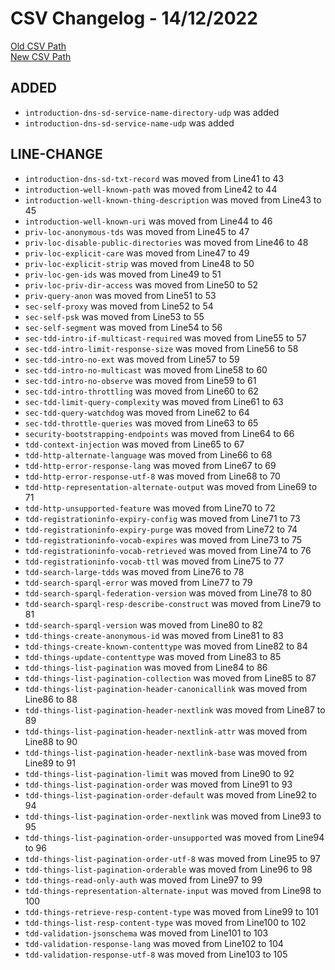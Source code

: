 
# CSV Changelog - 14/12/2022

[Old CSV Path](../../../../data/input_2022/Discovery/node-wot/manual.csv)  
[New CSV Path](../../../../../wot-discovery/testing/manual.csv)


## ADDED

- `introduction-dns-sd-service-name-directory-udp` was added
- `introduction-dns-sd-service-name-udp` was added


## LINE-CHANGE

- `introduction-dns-sd-txt-record` was moved from Line41 to 43
- `introduction-well-known-path` was moved from Line42 to 44
- `introduction-well-known-thing-description` was moved from Line43 to 45
- `introduction-well-known-uri` was moved from Line44 to 46
- `priv-loc-anonymous-tds` was moved from Line45 to 47
- `priv-loc-disable-public-directories` was moved from Line46 to 48
- `priv-loc-explicit-care` was moved from Line47 to 49
- `priv-loc-explicit-strip` was moved from Line48 to 50
- `priv-loc-gen-ids` was moved from Line49 to 51
- `priv-loc-priv-dir-access` was moved from Line50 to 52
- `priv-query-anon` was moved from Line51 to 53
- `sec-self-proxy` was moved from Line52 to 54
- `sec-self-psk` was moved from Line53 to 55
- `sec-self-segment` was moved from Line54 to 56
- `sec-tdd-intro-if-multicast-required` was moved from Line55 to 57
- `sec-tdd-intro-limit-response-size` was moved from Line56 to 58
- `sec-tdd-intro-no-ext` was moved from Line57 to 59
- `sec-tdd-intro-no-multicast` was moved from Line58 to 60
- `sec-tdd-intro-no-observe` was moved from Line59 to 61
- `sec-tdd-intro-throttling` was moved from Line60 to 62
- `sec-tdd-limit-query-complexity` was moved from Line61 to 63
- `sec-tdd-query-watchdog` was moved from Line62 to 64
- `sec-tdd-throttle-queries` was moved from Line63 to 65
- `security-bootstrapping-endpoints` was moved from Line64 to 66
- `tdd-context-injection` was moved from Line65 to 67
- `tdd-http-alternate-language` was moved from Line66 to 68
- `tdd-http-error-response-lang` was moved from Line67 to 69
- `tdd-http-error-response-utf-8` was moved from Line68 to 70
- `tdd-http-representation-alternate-output` was moved from Line69 to 71
- `tdd-http-unsupported-feature` was moved from Line70 to 72
- `tdd-registrationinfo-expiry-config` was moved from Line71 to 73
- `tdd-registrationinfo-expiry-purge` was moved from Line72 to 74
- `tdd-registrationinfo-vocab-expires` was moved from Line73 to 75
- `tdd-registrationinfo-vocab-retrieved` was moved from Line74 to 76
- `tdd-registrationinfo-vocab-ttl` was moved from Line75 to 77
- `tdd-search-large-tdds` was moved from Line76 to 78
- `tdd-search-sparql-error` was moved from Line77 to 79
- `tdd-search-sparql-federation-version` was moved from Line78 to 80
- `tdd-search-sparql-resp-describe-construct` was moved from Line79 to 81
- `tdd-search-sparql-version` was moved from Line80 to 82
- `tdd-things-create-anonymous-id` was moved from Line81 to 83
- `tdd-things-create-known-contenttype` was moved from Line82 to 84
- `tdd-things-update-contenttype` was moved from Line83 to 85
- `tdd-things-list-pagination` was moved from Line84 to 86
- `tdd-things-list-pagination-collection` was moved from Line85 to 87
- `tdd-things-list-pagination-header-canonicallink` was moved from Line86 to 88
- `tdd-things-list-pagination-header-nextlink` was moved from Line87 to 89
- `tdd-things-list-pagination-header-nextlink-attr` was moved from Line88 to 90
- `tdd-things-list-pagination-header-nextlink-base` was moved from Line89 to 91
- `tdd-things-list-pagination-limit` was moved from Line90 to 92
- `tdd-things-list-pagination-order` was moved from Line91 to 93
- `tdd-things-list-pagination-order-default` was moved from Line92 to 94
- `tdd-things-list-pagination-order-nextlink` was moved from Line93 to 95
- `tdd-things-list-pagination-order-unsupported` was moved from Line94 to 96
- `tdd-things-list-pagination-order-utf-8` was moved from Line95 to 97
- `tdd-things-list-pagination-orderable` was moved from Line96 to 98
- `tdd-things-read-only-auth` was moved from Line97 to 99
- `tdd-things-representation-alternate-input` was moved from Line98 to 100
- `tdd-things-retrieve-resp-content-type` was moved from Line99 to 101
- `tdd-things-list-resp-content-type` was moved from Line100 to 102
- `tdd-validation-jsonschema` was moved from Line101 to 103
- `tdd-validation-response-lang` was moved from Line102 to 104
- `tdd-validation-response-utf-8` was moved from Line103 to 105

